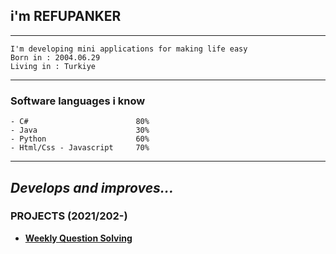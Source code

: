 ## i'm REFUPANKER
---
```
I'm developing mini applications for making life easy
Born in : 2004.06.29
Living in : Turkiye
``` 
---
###  Software languages i know 
```
- C#                        80%
- Java                      30%
- Python                    60%
- Html/Css - Javascript     70%
```
---
_Develops and improves..._
---
### PROJECTS (2021/202-)
- [**Weekly Question Solving**](https://WeeklyQuestionSolvingSite1.pactrefupanker.repl.co)
